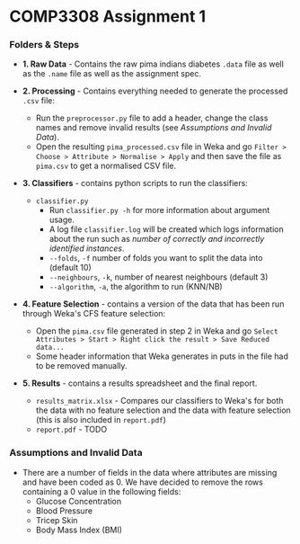 # COMP3308 Assignment 1

### Folders & Steps
* **1. Raw Data** - Contains the raw pima indians diabetes `.data` file as well as the `.name` file as well as the assignment spec.
* **2. Processing** - Contains everything needed to generate the processed `.csv` file:
	*  Run the `preprocessor.py` file to add a header, change the class names and remove invalid results (see *Assumptions and Invalid Data*).
	* Open the resulting `pima_processed.csv` file in Weka and go `Filter > Choose > Attribute > Normalise > Apply` and then save the file as `pima.csv` to get a normalised CSV file.
* **3. Classifiers** - contains python scripts to run the classifiers:
	* `classifier.py`
		* Run `classifier.py -h` for more information about argument usage.
		* A log file `classifier.log` will be created which logs information about the run such as *number of correctly and incorrectly identified instances*.
		* `--folds`, `-f`  number of folds you want to split the data into (default 10)
		* `--neighbours`, `-k`, number of nearest neighbours (default 3)
		* `--algorithm`, `-a`, the algorithm to run (KNN/NB)
* **4. Feature Selection** - contains a version of the data that has been run through Weka's CFS feature selection:
	* Open the `pima.csv` file generated in step 2 in Weka and go `Select Attributes > Start > Right click the result > Save Reduced data...`
	* Some header information that Weka generates in puts in the file had to be removed manually.

* **5. Results** - contains a results spreadsheet and the final report.
	* `results_matrix.xlsx` - Compares our classifiers to Weka's for both the data with no feature selection and the data with feature selection (this is also included in `report.pdf`)
	* `report.pdf` - TODO

### Assumptions and Invalid Data
* There are a number of fields in the data where attributes are missing and have been coded as 0. We have decided to remove the rows containing a 0 value in the following fields:
	* Glucose Concentration
	* Blood Pressure
	* Tricep Skin
	* Body Mass Index (BMI)